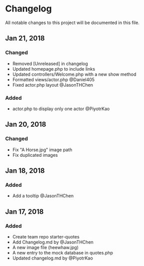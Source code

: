 # Changelog
All notable changes to this project will be documented in this file.

## Jan 21, 2018
### Changed
- Removed [Unreleased] in changelog
- Updated homepage.php to include links
- Updated controllers/Welcome.php with a new show method
- Formatted views/actor.php @Daniel405
- Fixed actor.php layout @JasonTHChen

### Added
- actor.php to display only one actor @PiyotrKao

## Jan 20, 2018
### Changed
- Fix "A Horse.jpg" image path
- Fix duplicated images

## Jan 18, 2018
### Added
- Add a tooltip @JasonTHChen

## Jan 17, 2018
### Added
- Create team repo starter-quotes
- Add Changelog.md by @JasonTHChen
- A new image file (heewhaw.jpg)
- A new entry to the mock database in quotes.php
- Updated changelog.md by @PiyotrKao

